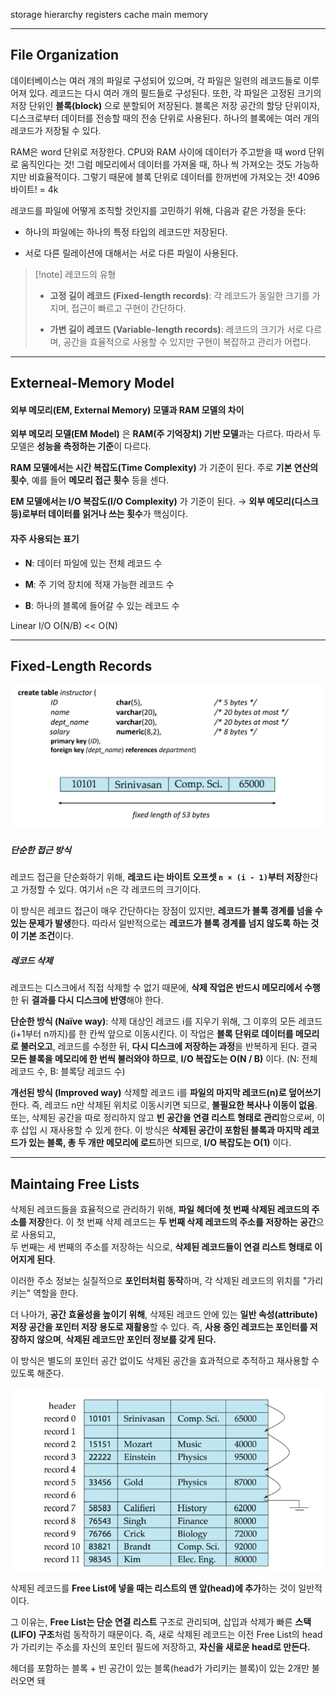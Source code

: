 
storage hierarchy
registers 
cache
main memory 

---
## File Organization

데이터베이스는 여러 개의 파일로 구성되어 있으며, 각 파일은 일련의 레코드들로 이루어져 있다.  레코드는 다시 여러 개의 필드들로 구성된다. 또한, 각 파일은 고정된 크기의 저장 단위인 **블록(block)** 으로 분할되어 저장된다.  블록은 저장 공간의 할당 단위이자, 디스크로부터 데이터를 전송할 때의 전송 단위로 사용된다.  하나의 블록에는 여러 개의 레코드가 저장될 수 있다.

RAM은 word 단위로 저장한다. CPU와 RAM 사이에 데이터가 주고받을 때 word 단위로 움직인다는 것! 그럼 메모리에서 데이터를 가져올 때, 하나 씩 가져오는 것도 가능하지만 비효율적이다. 그렇기 때문에 블록 단위로 데이터를 한꺼번에 가져오는 것! 4096바이트! = 4k

레코드를 파일에 어떻게 조직할 것인지를 고민하기 위해, 다음과 같은 가정을 둔다:

- 하나의 파일에는 하나의 특정 타입의 레코드만 저장된다.
    
- 서로 다른 릴레이션에 대해서는 서로 다른 파일이 사용된다.


> [!note] 레코드의 유형
> - **고정 길이 레코드 (Fixed-length records)**: 각 레코드가 동일한 크기를 가지며, 접근이 빠르고 구현이 간단하다.
> 
>
> - **가변 길이 레코드 (Variable-length records)**: 레코드의 크기가 서로 다르며, 공간을 효율적으로 사용할 수 있지만 구현이 복잡하고 관리가 어렵다.

---
## **Externeal-Memory Model**

#### 외부 메모리(EM, External Memory) 모델과 RAM 모델의 차이

**외부 메모리 모델(EM Model)** 은 **RAM(주 기억장치) 기반 모델**과는 다르다.  따라서 두 모델은 **성능을 측정하는 기준**이 다르다.

**RAM 모델에서는 시간 복잡도(Time Complexity)** 가 기준이 된다.  주로 **기본 연산의 횟수**, 예를 들어 **메모리 접근 횟수** 등을 센다.

**EM 모델에서는 I/O 복잡도(I/O Complexity)** 가 기준이 된다.  → **외부 메모리(디스크 등)로부터 데이터를 읽거나 쓰는 횟수**가 핵심이다.


#### 자주 사용되는 표기

- **N**: 데이터 파일에 있는 전체 레코드 수
    
- **M**: 주 기억 장치에 적재 가능한 레코드 수
    
- **B**: 하나의 블록에 들어갈 수 있는 레코드 수

Linear I/O O(N/B) << O(N)

---
## **Fixed-Length Records**

![](../images/Pasted%20image%2020250501140156.png)

##### 단순한 접근 방식

레코드 접근을 단순화하기 위해, **레코드 i는 바이트 오프셋 `n × (i - 1)`부터 저장**한다고 가정할 수 있다.  여기서 `n`은 각 레코드의 크기이다.

이 방식은 레코드 접근이 매우 간단하다는 장점이 있지만, **레코드가 블록 경계를 넘을 수 있는 문제가 발생**한다.  따라서 일반적으로는 **레코드가 블록 경계를 넘지 않도록 하는 것이 기본 조건**이다.


##### 레코드 삭제
레코드는 디스크에서 직접 삭제할 수 없기 때문에, **삭제 작업은 반드시 메모리에서 수행**한 뒤 **결과를 다시 디스크에 반영**해야 한다.


**단순한 방식 (Naïve way)**:
삭제 대상인 레코드 i를 지우기 위해, 그 이후의 모든 레코드(i+1부터 n까지)를 한 칸씩 앞으로 이동시킨다. 이 작업은 **블록 단위로 데이터를 메모리로 불러오고**, 레코드를 수정한 뒤, **다시 디스크에 저장하는 과정**을 반복하게 된다. 결국 **모든 블록을 메모리에 한 번씩 불러와야 하므로**, **I/O 복잡도는 O(N / B)** 이다.  (N: 전체 레코드 수, B: 블록당 레코드 수)

**개선된 방식 (Improved way)**
삭제할 레코드 i를 **파일의 마지막 레코드(n)로 덮어쓰기** 한다. 즉, 레코드 n만 삭제된 위치로 이동시키면 되므로, **불필요한 복사나 이동이 없음**. 또는, 삭제된 공간을 따로 정리하지 않고 **빈 공간을 연결 리스트 형태로 관리**함으로써, 이후 삽입 시 재사용할 수 있게 한다. 이 방식은 **삭제된 공간이 포함된 블록과 마지막 레코드가 있는 블록, 총 두 개만 메모리에 로드**하면 되므로, **I/O 복잡도는 O(1)** 이다.


----
## **Maintaing Free Lists**

삭제된 레코드들을 효율적으로 관리하기 위해, **파일 헤더에 첫 번째 삭제된 레코드의 주소를 저장**한다.  이 첫 번째 삭제 레코드는 **두 번째 삭제 레코드의 주소를 저장하는 공간**으로 사용되고,  
두 번째는 세 번째의 주소를 저장하는 식으로, **삭제된 레코드들이 연결 리스트 형태로 이어지게 된다**.

이러한 주소 정보는 실질적으로 **포인터처럼 동작**하며, 각 삭제된 레코드의 위치를 "가리키는" 역할을 한다.

더 나아가, **공간 효율성을 높이기 위해**,  삭제된 레코드 안에 있는 **일반 속성(attribute) 저장 공간을 포인터 저장 용도로 재활용**할 수 있다.  즉, **사용 중인 레코드는 포인터를 저장하지 않으며**, **삭제된 레코드만 포인터 정보를 갖게 된다.**

이 방식은 별도의 포인터 공간 없이도 삭제된 공간을 효과적으로 추적하고 재사용할 수 있도록 해준다.

![](../images/Pasted%20image%2020250501143621.png)

삭제된 레코드를 **Free List에 넣을 때는 리스트의 맨 앞(head)에 추가**하는 것이 일반적이다.

그 이유는, **Free List는 단순 연결 리스트** 구조로 관리되며, 삽입과 삭제가 빠른 **스택(LIFO) 구조**처럼 동작하기 때문이다.  즉, 새로 삭제된 레코드는 이전 Free List의 head가 가리키는 주소를 자신의 포인터 필드에 저장하고,  **자신을 새로운 head로 만든다.**



헤더를 포함하는 블록 + 빈 공간이 있는 블록(head가 가리키는 블록)이 있는 2개만 불러오면 돼